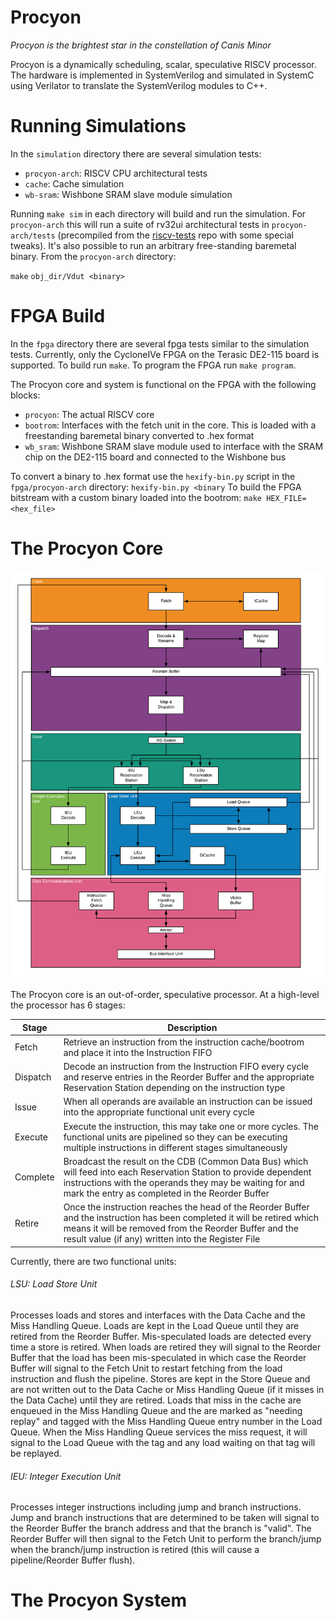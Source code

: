 # Procyon
*Procyon is the brightest star in the constellation of Canis Minor*

Procyon is a dynamically scheduling, scalar, speculative RISCV processor. The hardware is implemented in SystemVerilog and simulated in SystemC using Verilator to translate the SystemVerilog modules to C++.

# Running Simulations

In the `simulation` directory there are several simulation tests:

* `procyon-arch`: RISCV CPU architectural tests
* `cache`: Cache simulation
* `wb-sram`: Wishbone SRAM slave module simulation

Running `make sim` in each directory will build and run the simulation. For `procyon-arch` this will run a suite of rv32ui architectural tests in `procyon-arch/tests` (precompiled from the [riscv-tests](https://github.com/riscv/riscv-tests) repo with some special tweaks). It's also possible to run an arbitrary free-standing baremetal binary. From the `procyon-arch` directory:

`make`
`obj_dir/Vdut <binary>`

# FPGA Build

In the `fpga` directory there are several fpga tests similar to the simulation tests. Currently, only the CycloneIVe FPGA on the Terasic DE2-115 board is supported. To build run `make`. To program the FPGA run `make program`.

The Procyon core and system is functional on the FPGA with the following blocks:

* `procyon`: The actual RISCV core
* `bootrom`: Interfaces with the fetch unit in the core. This is loaded with a freestanding baremetal binary converted to .hex format
* `wb_sram`: Wishbone SRAM slave module used to interface with the SRAM chip on the DE2-115 board and connected to the Wishbone bus

To convert a binary to .hex format use the `hexify-bin.py` script in the `fpga/procyon-arch` directory: `hexify-bin.py <binary`
To build the FPGA bitstream with a custom binary loaded into the bootrom: `make HEX_FILE=<hex_file>`

# The Procyon Core

![Procyon uArchitecture Diagram](https://raw.githubusercontent.com/0ctobyte/procyon/pipeline/Procyon-Core.png)

The Procyon core is an out-of-order, speculative processor. At a high-level the processor has 6 stages:

Stage | Description  
----- | -----------  
Fetch | Retrieve an instruction from the instruction cache/bootrom and place it into the Instruction FIFO  
Dispatch | Decode an instruction from the Instruction FIFO every cycle and reserve entries in the Reorder Buffer and the appropriate Reservation Station depending on the instruction type  
Issue | When all operands are available an instruction can be issued into the appropriate functional unit every cycle  
Execute | Execute the instruction, this may take one or more cycles. The functional units are pipelined so they can be executing multiple instructions in different stages simultaneously  
Complete | Broadcast the result on the CDB (Common Data Bus) which will feed into each Reservation Station to provide dependent instructions with the operands they may be waiting for and mark the entry as completed in the Reorder Buffer  
Retire | Once the instruction reaches the head of the Reorder Buffer and the instruction has been completed it will be retired which means it will be removed from the Reorder Buffer and the result value (if any) written into the Register File  

Currently, there are two functional units:

###### LSU: Load Store Unit

Processes loads and stores and interfaces with the Data Cache and the Miss Handling Queue. Loads are kept in the Load Queue until they are retired from the Reorder Buffer. Mis-speculated loads are detected every time a store is retired. When loads are retired they will signal to the Reorder Buffer that the load has been mis-speculated in which case the Reorder Buffer will signal to the Fetch Unit to restart fetching from the load instruction and flush the pipeline. Stores are kept in the Store Queue and are not written out to the Data Cache or Miss Handling Queue (if it misses in the Data Cache) until they are retired. Loads that miss in the cache are enqueued in the Miss Handling Queue and the are marked as "needing replay" and tagged with the Miss Handling Queue entry number in the Load Queue. When the Miss Handling Queue services the miss request, it will signal to the Load Queue with the tag and any load waiting on that tag will be replayed.

###### IEU: Integer Execution Unit

Processes integer instructions including jump and branch instructions. Jump and branch instructions that are determined to be taken will signal to the Reorder Buffer the branch address and that the branch is "valid". The Reorder Buffer will then signal to the Fetch Unit to perform the branch/jump when the branch/jump instruction is retired (this will cause a pipeline/Reorder Buffer flush).

# The Procyon System
